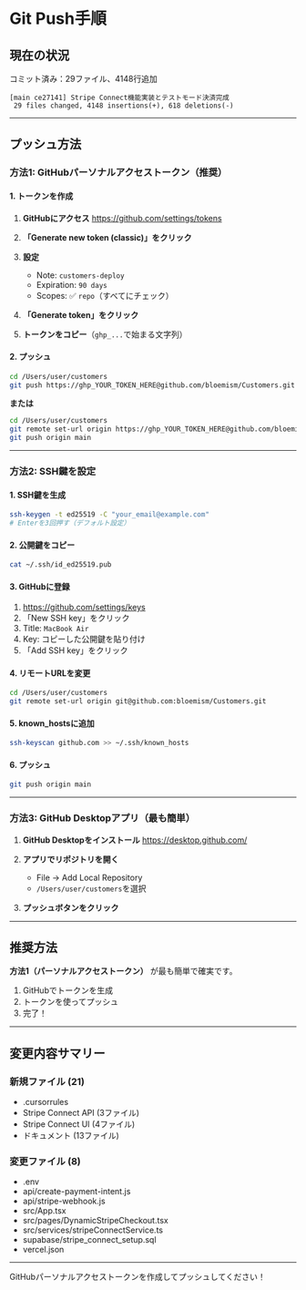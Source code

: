 # Git Push手順

## 現在の状況

コミット済み：29ファイル、4148行追加

```
[main ce27141] Stripe Connect機能実装とテストモード決済完成
 29 files changed, 4148 insertions(+), 618 deletions(-)
```

---

## プッシュ方法

### 方法1: GitHubパーソナルアクセストークン（推奨）

#### 1. トークンを作成

1. **GitHubにアクセス**
   https://github.com/settings/tokens

2. **「Generate new token (classic)」をクリック**

3. **設定**
   - Note: `customers-deploy`
   - Expiration: `90 days`
   - Scopes: ✅ `repo`（すべてにチェック）

4. **「Generate token」をクリック**

5. **トークンをコピー**（`ghp_...`で始まる文字列）

#### 2. プッシュ

```bash
cd /Users/user/customers
git push https://ghp_YOUR_TOKEN_HERE@github.com/bloemism/Customers.git main
```

**または**

```bash
cd /Users/user/customers
git remote set-url origin https://ghp_YOUR_TOKEN_HERE@github.com/bloemism/Customers.git
git push origin main
```

---

### 方法2: SSH鍵を設定

#### 1. SSH鍵を生成

```bash
ssh-keygen -t ed25519 -C "your_email@example.com"
# Enterを3回押す（デフォルト設定）
```

#### 2. 公開鍵をコピー

```bash
cat ~/.ssh/id_ed25519.pub
```

#### 3. GitHubに登録

1. https://github.com/settings/keys
2. 「New SSH key」をクリック
3. Title: `MacBook Air`
4. Key: コピーした公開鍵を貼り付け
5. 「Add SSH key」をクリック

#### 4. リモートURLを変更

```bash
cd /Users/user/customers
git remote set-url origin git@github.com:bloemism/Customers.git
```

#### 5. known_hostsに追加

```bash
ssh-keyscan github.com >> ~/.ssh/known_hosts
```

#### 6. プッシュ

```bash
git push origin main
```

---

### 方法3: GitHub Desktopアプリ（最も簡単）

1. **GitHub Desktopをインストール**
   https://desktop.github.com/

2. **アプリでリポジトリを開く**
   - File → Add Local Repository
   - `/Users/user/customers`を選択

3. **プッシュボタンをクリック**

---

## 推奨方法

**方法1（パーソナルアクセストークン）** が最も簡単で確実です。

1. GitHubでトークンを生成
2. トークンを使ってプッシュ
3. 完了！

---

## 変更内容サマリー

### 新規ファイル (21)
- .cursorrules
- Stripe Connect API (3ファイル)
- Stripe Connect UI (4ファイル)
- ドキュメント (13ファイル)

### 変更ファイル (8)
- .env
- api/create-payment-intent.js
- api/stripe-webhook.js
- src/App.tsx
- src/pages/DynamicStripeCheckout.tsx
- src/services/stripeConnectService.ts
- supabase/stripe_connect_setup.sql
- vercel.json

---

GitHubパーソナルアクセストークンを作成してプッシュしてください！


